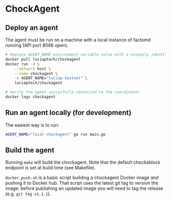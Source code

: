 # ChockAgent

## Deploy an agent

The agent must be run on a machine with a local instance of factomd running (API port 8088 open).

```bash
# Replace AGENT_NAME environment variable value with a uniquely identifiable name
docker pull luciaptech/chockagent
docker run -d \
    --network host \
    --name chockagent \
    -e AGENT_NAME="luciap-testnet" \
    luciaptech/chockagent

# Verify the agent succesfully connected to the coordinator
docker logs chockagent
```

## Run an agent locally (for development)

The easiest way is to run:

```bash
AGENT_NAME="local-chockagent" go run main.go
```

## Build the agent

Running `make` will build the chockagent. Note that the default chockablock endpoint is set at build time (see Makefile).

`docker_push.sh` is a basic script building a chockagent Docker image and pushing it to Docker hub. That script uses the latest git tag to version the image: before publishing an updated image you will need to tag the release (e.g. `git tag v1.1.1`).

